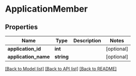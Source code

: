 # ApplicationMember

## Properties
Name | Type | Description | Notes
------------ | ------------- | ------------- | -------------
**application_id** | **int** |  | [optional] 
**application_name** | **string** |  | [optional] 

[[Back to Model list]](../README.md#documentation-for-models) [[Back to API list]](../README.md#documentation-for-api-endpoints) [[Back to README]](../README.md)


